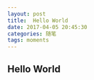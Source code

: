 ```yaml
---
layout: post
title:  Hello World
date: 2017-04-05 20:45:30
categories: 随笔
tags: moments
---
```


Hello World
------
